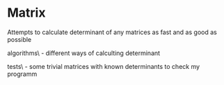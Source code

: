 # Matrix

Attempts to calculate determinant of any matrices as fast and as good as possible

algorithms\ - different ways of calculting determinant

tests\ - some trivial matrices with known determinants to check my programm

